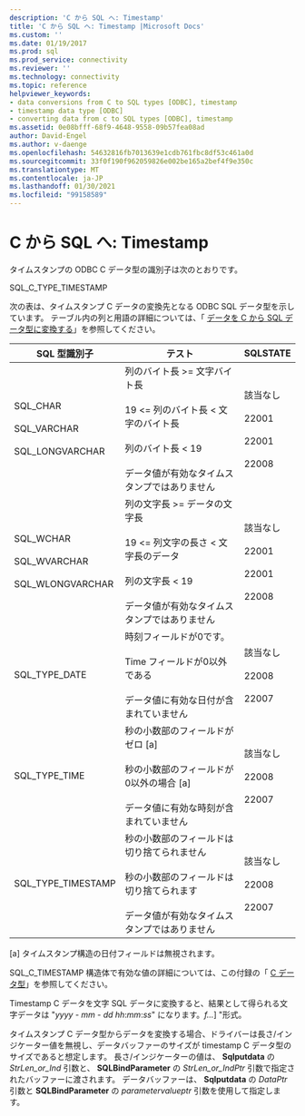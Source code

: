 ```yaml
---
description: 'C から SQL へ: Timestamp'
title: 'C から SQL へ: Timestamp |Microsoft Docs'
ms.custom: ''
ms.date: 01/19/2017
ms.prod: sql
ms.prod_service: connectivity
ms.reviewer: ''
ms.technology: connectivity
ms.topic: reference
helpviewer_keywords:
- data conversions from C to SQL types [ODBC], timestamp
- timestamp data type [ODBC]
- converting data from c to SQL types [ODBC], timestamp
ms.assetid: 0e08bfff-68f9-4648-9558-09b57fea08ad
author: David-Engel
ms.author: v-daenge
ms.openlocfilehash: 54632816fb7013639e1cdb761fbc8df53c461a0d
ms.sourcegitcommit: 33f0f190f962059826e002be165a2bef4f9e350c
ms.translationtype: MT
ms.contentlocale: ja-JP
ms.lasthandoff: 01/30/2021
ms.locfileid: "99158589"
---
```

# <a name="c-to-sql-timestamp"></a>C から SQL へ: Timestamp
タイムスタンプの ODBC C データ型の識別子は次のとおりです。  
  
 SQL_C_TYPE_TIMESTAMP  
  
 次の表は、タイムスタンプ C データの変換先となる ODBC SQL データ型を示しています。 テーブル内の列と用語の詳細については、「 [データを C から SQL データ型に変換する](../../../odbc/reference/appendixes/converting-data-from-c-to-sql-data-types.md)」を参照してください。  
  
|SQL 型識別子|テスト|SQLSTATE|  
|-------------------------|----------|--------------|  
|SQL_CHAR<br /><br /> SQL_VARCHAR<br /><br /> SQL_LONGVARCHAR|列のバイト長 >= 文字バイト長<br /><br /> 19 <= 列のバイト長 < 文字のバイト長<br /><br /> 列のバイト長 < 19<br /><br /> データ値が有効なタイムスタンプではありません|該当なし<br /><br /> 22001<br /><br /> 22001<br /><br /> 22008|  
|SQL_WCHAR<br /><br /> SQL_WVARCHAR<br /><br /> SQL_WLONGVARCHAR|列の文字長 >= データの文字長<br /><br /> 19 <= 列文字の長さ < 文字長のデータ<br /><br /> 列の文字長 < 19<br /><br /> データ値が有効なタイムスタンプではありません|該当なし<br /><br /> 22001<br /><br /> 22001<br /><br /> 22008|  
|SQL_TYPE_DATE|時刻フィールドが0です。<br /><br /> Time フィールドが0以外である<br /><br /> データ値に有効な日付が含まれていません|該当なし<br /><br /> 22008<br /><br /> 22007|  
|SQL_TYPE_TIME|秒の小数部のフィールドがゼロ [a]<br /><br /> 秒の小数部のフィールドが0以外の場合 [a]<br /><br /> データ値に有効な時刻が含まれていません|該当なし<br /><br /> 22008<br /><br /> 22007|  
|SQL_TYPE_TIMESTAMP|秒の小数部のフィールドは切り捨てられません<br /><br /> 秒の小数部のフィールドは切り捨てられます<br /><br /> データ値が有効なタイムスタンプではありません|該当なし<br /><br /> 22008<br /><br /> 22007|  
  
 [a] タイムスタンプ構造の日付フィールドは無視されます。  
  
 SQL_C_TIMESTAMP 構造体で有効な値の詳細については、この付録の「 [C データ型](../../../odbc/reference/appendixes/c-data-types.md)」を参照してください。  
  
 Timestamp C データを文字 SQL データに変換すると、結果として得られる文字データは "*yyyy* - *mm* - *dd* *hh*:*mm*:*ss*" になります。*f...*] "形式。  
  
 タイムスタンプ C データ型からデータを変換する場合、ドライバーは長さ/インジケーター値を無視し、データバッファーのサイズが timestamp C データ型のサイズであると想定します。 長さ/インジケーターの値は、 **Sqlputdata** の *StrLen_or_Ind* 引数と、 **SQLBindParameter** の *StrLen_or_IndPtr* 引数で指定されたバッファーに渡されます。 データバッファーは、 **Sqlputdata** の *DataPtr* 引数と **SQLBindParameter** の *parametervalueptr* 引数を使用して指定します。
